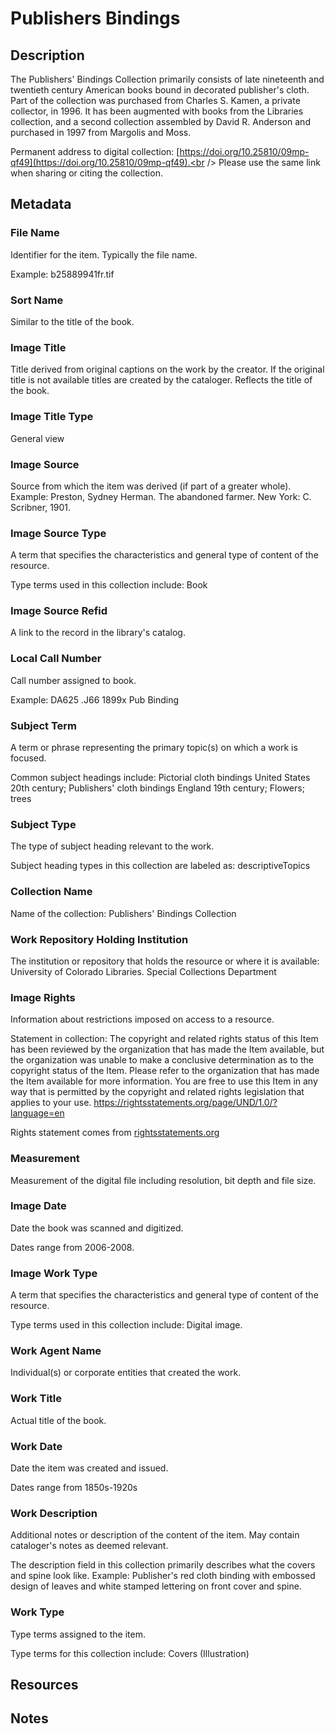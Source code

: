 # Publishers Bindings
## Description
The Publishers' Bindings Collection primarily consists of late nineteenth and twentieth century American books bound in decorated publisher's cloth. Part of the collection was purchased from Charles S. Kamen, a private collector, in 1996. It has been augmented with books from the Libraries collection, and a second collection assembled by David R. Anderson and purchased in 1997 from Margolis and Moss. 

Permanent address to digital collection: [https://doi.org/10.25810/09mp-qf49](https://doi.org/10.25810/09mp-qf49).<br /> 
Please use the same link when sharing or citing the collection.
## Metadata
### File Name
Identifier for the item. Typically the file name. 

Example: b25889941fr.tif
### Sort Name
Similar to the title of the book.
### Image Title
Title derived from original captions on the work by the creator. If the original title is not available titles are created by the cataloger. Reflects the title of the book.
### Image Title Type
General view
### Image Source
Source from which the item was derived (if part of a greater whole). Example: Preston, Sydney Herman. The abandoned farmer. New York: C. Scribner, 1901.
### Image Source Type
A term that specifies the characteristics and general type of content of the resource. 

Type terms used in this collection include: Book
### Image Source Refid
A link to the record in the library's catalog.
### Local Call Number
Call number assigned to book. 

Example: DA625 .J66 1899x Pub Binding
### Subject Term
A term or phrase representing the primary topic(s) on which a work is focused. 

Common subject headings include: Pictorial cloth bindings United States 20th century; Publishers' cloth bindings England 19th century;  Flowers; trees
### Subject Type
The type of subject heading relevant to the work. 

Subject heading types in this collection are labeled as: descriptiveTopics
### Collection Name
Name of the collection: Publishers' Bindings Collection
### Work Repository Holding Institution
The institution or repository that holds the resource or where it is available: University of Colorado Libraries. Special Collections Department
### Image Rights
Information about restrictions imposed on access to a resource.

Statement in collection: The copyright and related rights status of this Item has been reviewed by the organization that has made the Item available, but the organization was unable to make a conclusive determination as to the copyright status of the Item. Please refer to the organization that has made the Item available for more information. You are free to use this Item in any way that is permitted by the copyright and related rights legislation that applies to your use. https://rightsstatements.org/page/UND/1.0/?language=en

Rights statement comes from [rightsstatements.org](https://rightsstatements.org/page/1.0/?language=en)
### Measurement
Measurement of the digital file including resolution, bit depth and file size.
### Image Date
Date the book was scanned and digitized. 

Dates range from 2006-2008.
### Image Work Type
A term that specifies the characteristics and general type of content of the resource. 

Type terms used in this collection include: Digital image.
### Work Agent Name
Individual(s) or corporate entities that created the work.
### Work Title
Actual title of the book.
### Work Date
Date the item was created and issued. 

Dates range from 1850s-1920s
### Work Description
Additional notes or description of the content of the item. May contain cataloger's notes as deemed relevant. 

The description field in this collection primarily describes what the covers and spine look like. Example: Publisher's red cloth binding with embossed design of leaves and white stamped lettering on front cover and spine.
### Work Type
Type terms assigned to the item. 

Type terms for this collection include: Covers (Illustration)
## Resources

## Notes
